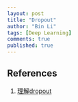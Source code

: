 ```yaml
---
layout: post
title: "Dropout"
author: "Bin Li"
tags: [Deep Learning]
comments: true
published: true
---
```



## References
1. [理解dropout](https://blog.csdn.net/stdcoutzyx/article/details/49022443)